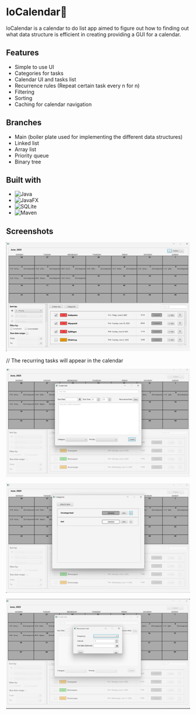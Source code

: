 
# loCalendar📅

loCalendar is a calendar to do list app aimed to figure out how to finding out what data structure is efficient in creating providing a GUI for a calendar. 

## Features
- Simple to use UI
- Categories for tasks
- Calendar UI and tasks list
- Recurrence rules (Repeat certain task every n for n)
- Filtering
- Sorting
- Caching for calendar navigation

## Branches
- Main (boiler plate used for implementing the different data structures)
- Linked list
- Array list
- Priority queue
- Binary tree

## Built with
- ![Java](https://img.shields.io/badge/Java-ED8B00?style=for-the-badge&logo=openjdk&logoColor=white)
- ![JavaFX](https://img.shields.io/badge/javafx-%23FF0000.svg?style=for-the-badge&logo=javafx&logoColor=white)
- ![SQLite](https://img.shields.io/badge/sqlite-%2307405e.svg?style=for-the-badge&logo=sqlite&logoColor=white)
- ![Maven](https://img.shields.io/badge/apachemaven-C71A36.svg?style=for-the-badge&logo=apachemaven&logoColor=white)





## Screenshots

![mainscreen](https://github.com/osten-antonio/loCalendar/blob/main/Images/mainscreen.png)

// The recurring tasks will appear in the calendar

![createtask](https://github.com/osten-antonio/loCalendar/blob/main/Images/createtask.png)

![categories](https://github.com/osten-antonio/loCalendar/blob/main/Images/categories.png)

![recurrencerule](https://github.com/osten-antonio/loCalendar/blob/main/Images/recurrencerule.png)

